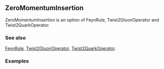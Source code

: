 ## ZeroMomentumInsertion

ZeroMomentumInsertion is an option of FeynRule, Twist2GluonOperator and Twist2QuarkOperator.

### See also

[FeynRule](FeynRule), [Twist2GluonOperator](Twist2GluonOperator), [Twist2QuarkOperator](Twist2QuarkOperator).

### Examples